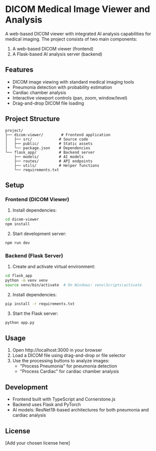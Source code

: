 # DICOM Medical Image Viewer and Analysis

A web-based DICOM viewer with integrated AI analysis capabilities for medical imaging. The project consists of two main components:

1. A web-based DICOM viewer (frontend)
2. A Flask-based AI analysis server (backend)

## Features

- DICOM image viewing with standard medical imaging tools
- Pneumonia detection with probability estimation
- Cardiac chamber analysis
- Interactive viewport controls (pan, zoom, window/level)
- Drag-and-drop DICOM file loading

## Project Structure

```
project/
├── dicom-viewer/        # Frontend application
│   ├── src/            # Source code
│   ├── public/         # Static assets
│   └── package.json    # Dependencies
└── flask_app/          # Backend server
    ├── models/         # AI models
    ├── routes/         # API endpoints
    ├── utils/          # Helper functions
    └── requirements.txt
```

## Setup

### Frontend (DICOM Viewer)

1. Install dependencies:
```bash
cd dicom-viewer
npm install
```

2. Start development server:
```bash
npm run dev
```

### Backend (Flask Server)

1. Create and activate virtual environment:
```bash
cd flask_app
python -m venv venv
source venv/bin/activate  # On Windows: venv\Scripts\activate
```

2. Install dependencies:
```bash
pip install -r requirements.txt
```

3. Start the Flask server:
```bash
python app.py
```

## Usage

1. Open http://localhost:3000 in your browser
2. Load a DICOM file using drag-and-drop or file selector
3. Use the processing buttons to analyze images:
   - "Process Pneumonia" for pneumonia detection
   - "Process Cardiac" for cardiac chamber analysis

## Development

- Frontend built with TypeScript and Cornerstone.js
- Backend uses Flask and PyTorch
- AI models: ResNet18-based architectures for both pneumonia and cardiac analysis

## License

[Add your chosen license here]

